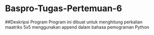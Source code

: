 # Baspro-Tugas-Pertemuan-6

##Deskripsi Program
Program ini dibuat untuk menghitung perkalian maatriks 5x5 menggunakan append dalam bahasa pemograman Python
